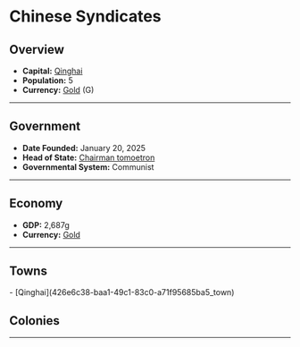 <!--UNDEDITED FILE, remove this entire line if this file has been edited!-->
# <!--NAME-->Chinese Syndicates <!--NAME-->

## Overview

- **Capital:** <!--CAPITAL_LINK-->[Qinghai](426e6c38-baa1-49c1-83c0-a71f95685ba5_town)<!--CAPITAL_LINK-->
- **Population:** <!--POPULATION-->5<!--POPULATION-->
- **Currency:** <!--CURRENCY_LINK-->[Gold](Gold_currency)<!--CURRENCY_LINK--> (<!--CURRENCY_ABV-->G<!--CURRENCY_ABV-->)

---

## Government

- **Date Founded:** <!--FOUNDED-->January 20, 2025<!--FOUNDED-->
- **Head of State:** <!--LEADER_TITLE_LINK-->[Chairman tomoetron](tomoetron_user)<!--LEADER_TITLE_LINK-->
- **Governmental System:** <!--GOVERNMENT-->Communist<!--GOVERNMENT-->

---

## Economy

- **GDP:** <!--GDP-->2,687g<!--GDP-->
- **Currency:** <!--CURRENCY_LINK-->[Gold](Gold_currency)<!--CURRENCY_LINK-->

---

## Towns

<!--TOWNS-->- [Qinghai](426e6c38-baa1-49c1-83c0-a71f95685ba5_town)<!--TOWNS-->

## Colonies

<!--COLONIES--><!--COLONIES-->

---